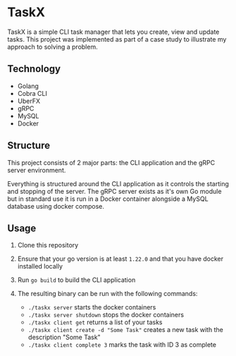 # TaskX

TaskX is a simple CLI task manager that lets you create, view and update tasks. This project was implemented as part of a case study
to illustrate my approach to solving a problem.

## Technology

- Golang
- Cobra CLI
- UberFX
- gRPC
- MySQL
- Docker

## Structure

This project consists of 2 major parts: the CLI application and the gRPC server environment.

Everything is structured around the CLI application as it controls the starting and stopping of the server. The gRPC server
exists as it's own Go module but in standard use it is run in a Docker container alongside a MySQL database using docker compose.


## Usage

1. Clone this repository
2. Ensure that your go version is at least `1.22.0` and that you have docker installed locally
3. Run `go build` to build the CLI application
4. The resulting binary can be run with the following commands:

   - `./taskx server` starts the docker containers
   - `./taskx server shutdown` stops the docker containers
   - `./taskx client get` returns a list of your tasks
   - `./taskx client create -d "Some Task"` creates a new task with the description "Some Task"
   - `./taskx client complete 3` marks the task with ID 3 as complete



 
